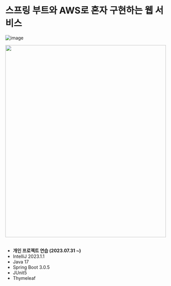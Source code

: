 

# 스프링 부트와 AWS로 혼자 구현하는 웹 서비스

![image](https://github.com/joooonh/study-springboot-webservice/assets/116352772/7c6f4ab3-66e1-4290-ad4b-a0c54c3bdc76)

<img src="https://github.com/joooonh/study-springboot-webservice/assets/116352772/7c6f4ab3-66e1-4290-ad4b-a0c54c3bdc76.png" width="500" height="600"/>
<br/>
<br/>

- **개인 프로젝트 연습 (2023.07.31 ~)**
- IntelliJ 2023.1.1
- Java 17
- Spring Boot 3.0.5
- JUnit5
- Thymeleaf
